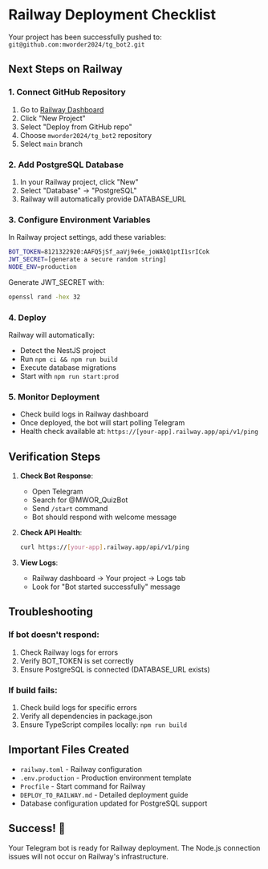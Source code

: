 # Railway Deployment Checklist

Your project has been successfully pushed to: `git@github.com:mworder2024/tg_bot2.git`

## Next Steps on Railway

### 1. Connect GitHub Repository
1. Go to [Railway Dashboard](https://railway.app)
2. Click "New Project"
3. Select "Deploy from GitHub repo"
4. Choose `mworder2024/tg_bot2` repository
5. Select `main` branch

### 2. Add PostgreSQL Database
1. In your Railway project, click "New"
2. Select "Database" → "PostgreSQL"
3. Railway will automatically provide DATABASE_URL

### 3. Configure Environment Variables
In Railway project settings, add these variables:

```bash
BOT_TOKEN=8121322920:AAFQ5jSf_aaVj9e6e_joWAkQ1ptI1srICok
JWT_SECRET=[generate a secure random string]
NODE_ENV=production
```

Generate JWT_SECRET with:
```bash
openssl rand -hex 32
```

### 4. Deploy
Railway will automatically:
- Detect the NestJS project
- Run `npm ci && npm run build`
- Execute database migrations
- Start with `npm run start:prod`

### 5. Monitor Deployment
- Check build logs in Railway dashboard
- Once deployed, the bot will start polling Telegram
- Health check available at: `https://[your-app].railway.app/api/v1/ping`

## Verification Steps

1. **Check Bot Response**:
   - Open Telegram
   - Search for @MWOR_QuizBot
   - Send `/start` command
   - Bot should respond with welcome message

2. **Check API Health**:
   ```bash
   curl https://[your-app].railway.app/api/v1/ping
   ```

3. **View Logs**:
   - Railway dashboard → Your project → Logs tab
   - Look for "Bot started successfully" message

## Troubleshooting

### If bot doesn't respond:
1. Check Railway logs for errors
2. Verify BOT_TOKEN is set correctly
3. Ensure PostgreSQL is connected (DATABASE_URL exists)

### If build fails:
1. Check build logs for specific errors
2. Verify all dependencies in package.json
3. Ensure TypeScript compiles locally: `npm run build`

## Important Files Created

- `railway.toml` - Railway configuration
- `.env.production` - Production environment template
- `Procfile` - Start command for Railway
- `DEPLOY_TO_RAILWAY.md` - Detailed deployment guide
- Database configuration updated for PostgreSQL support

## Success! 🎉
Your Telegram bot is ready for Railway deployment. The Node.js connection issues will not occur on Railway's infrastructure.
